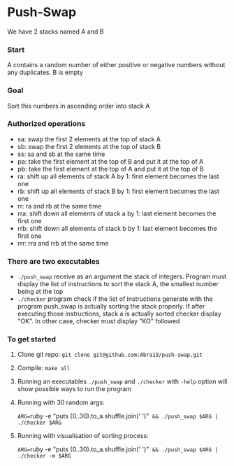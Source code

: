 # Push-Swap

We have 2 stacks named A and B
### Start 
A contains a random number of either positive or negative numbers without any duplicates. B is empty

### Goal
Sort this numbers in ascending order into stack A

### Authorized operations
* sa: swap the first 2 elements at the top of stack A
* sb: swap the first 2 elements at the top of stack B
* ss: sa and sb at the same time
* pa: take the first element at the top of B and put it at the top of A
* pb: take the first element at the top of A and put it at the top of B
* ra: shift up all elements of stack A by 1: first element becomes the last one
* rb: shift up all elements of stack B by 1: first element becomes the last one
* rr: ra and rb at the same time
* rra: shift down all elements of stack a by 1: last element becomes the first one
* rrb: shift down all elements of stack b by 1: last element becomes the first one
* rrr: rra and rrb at the same time

### There are two executables
- `./push_swap` receive as an argument the stack of integers. Program must display the list of instructions to sort the stack A,
the smallest number being at the top
- `./checker` program check if the list of instructions generate with the program push_swap is actually sorting the stack properly.
If after executing those instructions, stack a is actually sorted checker display "OK".
In other case, checker must display "KO" followed

### To get started
1. Clone git repo: `git clone git@github.com:Abra19/push-swap.git`
2. Compile: `make all`
3. Running an executables `./push_swap` and `./checker`  with `-help` option will show possible ways to run the program
4. Running with 30 random args: 

   `ARG=`ruby -e "puts (0..30).to_a.shuffle.join(' ')"` && ./push_swap $ARG | ./checker $ARG`

5. Running with visualisation of sorting process:

   `ARG=`ruby -e "puts (0..30).to_a.shuffle.join(' ')"` && ./push_swap $ARG | ./checker -m $ARG`
